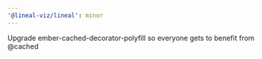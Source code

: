 ```yaml
---
'@lineal-viz/lineal': minor
---
```


Upgrade ember-cached-decorator-polyfill so everyone gets to benefit from @cached
